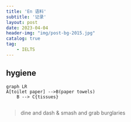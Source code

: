 ```yaml
---
title: 'En 语料'
subtitle: '记录'
layout: post
date: 2023-04-04
header-img: "img/post-bg-2015.jpg"
catalog: true
tag: 
    - IELTS
---
```


## hygiene

```mermaid
graph LR
A[toilet paper] -->B(paper towels)
    B --> C{tissues}
 
```

> dine and dash & smash and grab burglaries